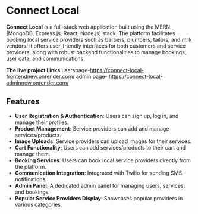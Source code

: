 # Connect Local

**Connect Local** is a full-stack web application built using the MERN (MongoDB, Express.js, React, Node.js) stack. The platform facilitates booking local service providers such as barbers, plumbers, tailors, and milk vendors. It offers user-friendly interfaces for both customers and service providers, along with robust backend functionalities to manage bookings, user data, and communications.

**The live project Links**
userspage-https://connect-local-frontendnew.onrender.com/
admin page- https://connect-local-adminnew.onrender.com/

## Features

- **User Registration & Authentication**: Users can sign up, log in, and manage their profiles.
- **Product Management**: Service providers can add and manage services/products.
- **Image Uploads**: Service providers can upload images for their services.
- **Cart Functionality**: Users can add services/products to their cart and manage them.
- **Booking Services**: Users can book local service providers directly from the platform.
- **Communication Integration**: Integrated with Twilio for sending SMS notifications.
- **Admin Panel**: A dedicated admin panel for managing users, services, and bookings.
- **Popular Service Providers Display**: Showcases popular providers in various categories.
